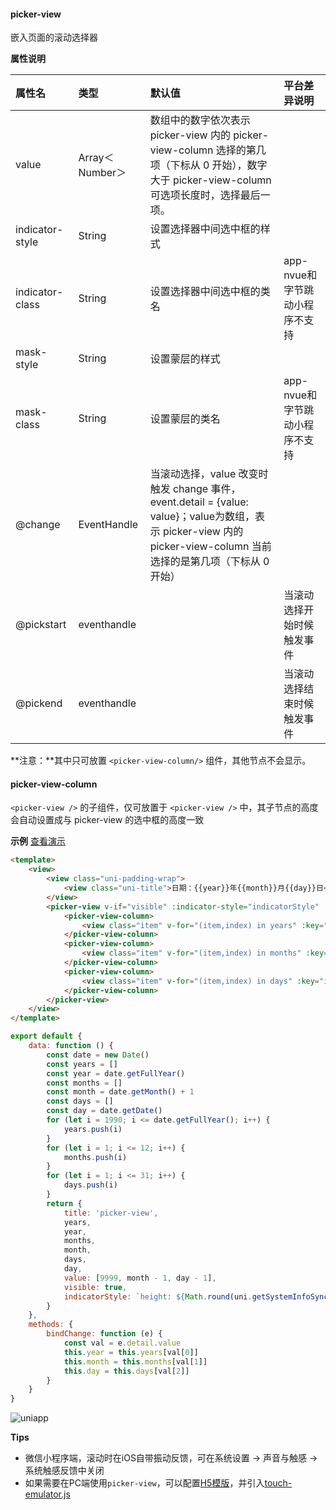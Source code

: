 #### picker-view

嵌入页面的滚动选择器

**属性说明**

|属性名|类型|默认值|平台差异说明|
|:-|:-|:-|:-|
|value|Array＜Number＞|数组中的数字依次表示 picker-view 内的 picker-view-column 选择的第几项（下标从 0 开始），数字大于 picker-view-column 可选项长度时，选择最后一项。||
|indicator-style|String|设置选择器中间选中框的样式||
|indicator-class|String|设置选择器中间选中框的类名|app-nvue和字节跳动小程序不支持|
|mask-style|String|设置蒙层的样式||
|mask-class|String|设置蒙层的类名|app-nvue和字节跳动小程序不支持|
|@change|EventHandle|当滚动选择，value 改变时触发 change 事件，event.detail = {value: value}；value为数组，表示 picker-view 内的 picker-view-column 当前选择的是第几项（下标从 0 开始）|&nbsp;|
|@pickstart|eventhandle||当滚动选择开始时候触发事件|微信小程序2.3.1|
|@pickend|eventhandle||当滚动选择结束时候触发事件|微信小程序2.3.1|

**注意：**其中只可放置 `<picker-view-column/>` 组件，其他节点不会显示。

#### picker-view-column

`<picker-view />` 的子组件，仅可放置于 `<picker-view />` 中，其子节点的高度会自动设置成与 picker-view 的选中框的高度一致

**示例** [查看演示](https://uniapp.dcloud.io/h5/pages/component/picker-view/picker-view)

```html
<template>
    <view>
        <view class="uni-padding-wrap">
			<view class="uni-title">日期：{{year}}年{{month}}月{{day}}日</view>
		</view>
        <picker-view v-if="visible" :indicator-style="indicatorStyle" :value="value" @change="bindChange">
            <picker-view-column>
                <view class="item" v-for="(item,index) in years" :key="index">{{item}}年</view>
            </picker-view-column>
            <picker-view-column>
                <view class="item" v-for="(item,index) in months" :key="index">{{item}}月</view>
            </picker-view-column>
            <picker-view-column>
                <view class="item" v-for="(item,index) in days" :key="index">{{item}}日</view>
            </picker-view-column>
        </picker-view>
    </view>
</template>
```

```javascript
export default {
    data: function () {
        const date = new Date()
        const years = []
        const year = date.getFullYear()
        const months = []
        const month = date.getMonth() + 1
        const days = []
        const day = date.getDate()
        for (let i = 1990; i <= date.getFullYear(); i++) {
            years.push(i)
        }
        for (let i = 1; i <= 12; i++) {
            months.push(i)
        }
        for (let i = 1; i <= 31; i++) {
            days.push(i)
        }
        return {
            title: 'picker-view',
            years,
            year,
            months,
            month,
            days,
            day,
            value: [9999, month - 1, day - 1],
            visible: true,
            indicatorStyle: `height: ${Math.round(uni.getSystemInfoSync().screenWidth/(750/100))}px;`
        }
    },
    methods: {
        bindChange: function (e) {
            const val = e.detail.value
            this.year = this.years[val[0]]
            this.month = this.months[val[1]]
            this.day = this.days[val[2]]
        }
    }
}
```

![uniapp](https://img-cdn-qiniu.dcloud.net.cn/uniapp/doc/img/picker-view.png)

**Tips**
- 微信小程序端，滚动时在iOS自带振动反馈，可在系统设置 -> 声音与触感 -> 系统触感反馈中关闭
- 如果需要在PC端使用`picker-view`，可以配置[H5模版](https://uniapp.dcloud.io/collocation/manifest?id=h5-template)，并引入[touch-emulator.js](https://github.com/dcloudio/touchemulator)
